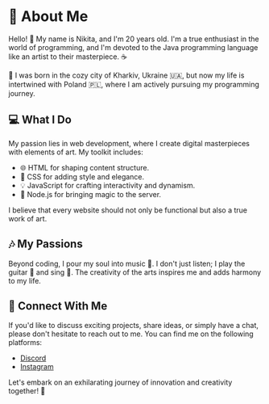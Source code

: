 # 🚀 About Me

Hello! 👋 My name is Nikita, and I'm 20 years old. I'm a true enthusiast in the world of programming, and I'm devoted to the Java programming language like an artist to their masterpiece. ☕

🏡 I was born in the cozy city of Kharkiv, Ukraine 🇺🇦, but now my life is intertwined with Poland 🇵🇱, where I am actively pursuing my programming journey.

## 💻 What I Do

My passion lies in web development, where I create digital masterpieces with elements of art. My toolkit includes:

- 🌐 HTML for shaping content structure.
- 🎨 CSS for adding style and elegance.
- 💡 JavaScript for crafting interactivity and dynamism.
- 🚀 Node.js for bringing magic to the server.

I believe that every website should not only be functional but also a true work of art.

## 🎶 My Passions

Beyond coding, I pour my soul into music 🎵. I don't just listen; I play the guitar 🎸 and sing 🎤. The creativity of the arts inspires me and adds harmony to my life.

## 🌟 Connect With Me

If you'd like to discuss exciting projects, share ideas, or simply have a chat, please don't hesitate to reach out to me. You can find me on the following platforms:

- [Discord](https://discord.gg/N3DDszjavg)
- [Instagram](https://www.instagram.com/neckitwin/)

Let's embark on an exhilarating journey of innovation and creativity together! 🌟

